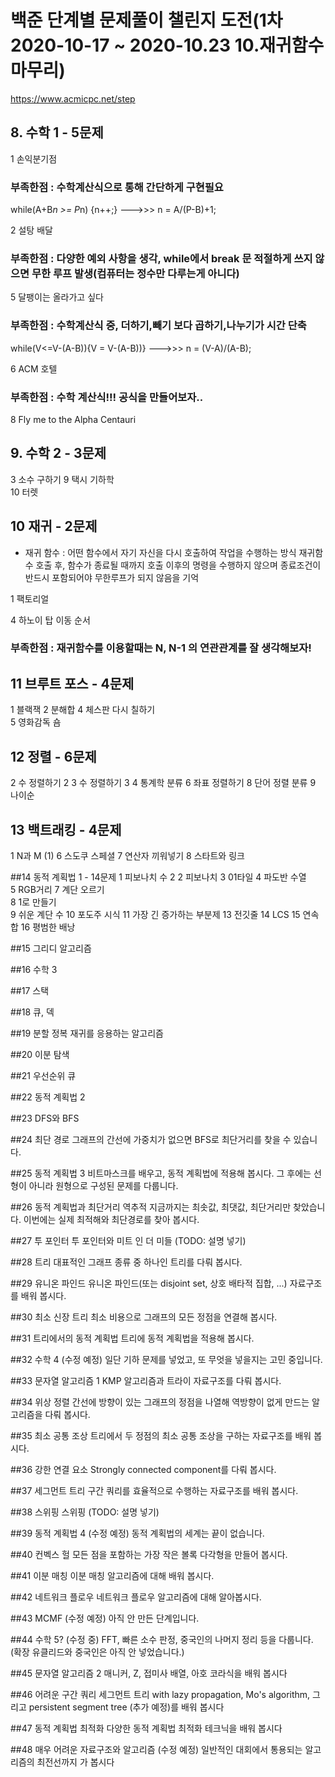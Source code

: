 # 백준 단계별 문제풀이 챌린지 도전(1차 2020-10-17 ~ 2020-10.23 10.재귀함수 마무리) 

https://www.acmicpc.net/step

## 8. 수학 1 - 5문제

1	   손익분기점 
### 부족한점 : 수학계산식으로 통해 간단하게 구현필요
while(A+B*n >= P*n) {n++;}       --->>>          n = A/(P-B)+1;

2	   설탕 배달	
### 부족한점 : 다양한 예외 사항을 생각, while에서 break 문 적절하게 쓰지 않으면 무한 루프 발생(컴퓨터는 정수만 다루는게 아니다)

5		달팽이는 올라가고 싶다
### 부족한점 : 수학계산식 중, 더하기,빼기 보다 곱하기,나누기가 시간 단축
while(V<=V-(A-B)){V = V-(A-B))}           --->>>       n = (V-A)/(A-B);         

6	  ACM 호텔
### 부족한점 : 수학 계산식!!! 공식을 만들어보자..

8		Fly me to the Alpha Centauri	

## 9. 수학 2 - 3문제

3   소수 구하기
9		택시 기하학	
10	터렛


## 10	재귀 - 2문제
* 재귀 함수 : 어떤 함수에서 자기 자신을 다시 호출하여 작업을 수행하는 방식
  재귀함수 호출 후, 함수가 종료될 때까지 호출 이후의 명령을 수행하지 않으며 종료조건이 반드시 포함되어야 무한루프가 되지 않음을 기억

1   팩토리얼

4 	하노이 탑 이동 순서
### 부족한점 : 재귀함수를 이용할때는 N, N-1 의 연관관계를 잘 생각해보자!

## 11	브루트 포스 - 4문제

1		블랙잭	
2		분해합	
4		체스판 다시 칠하기	
5		영화감독 숌

## 12	정렬 - 6문제

2		수 정렬하기 2
3		수 정렬하기 3
4		통계학	분류
6		좌표 정렬하기	
8		단어 정렬	분류
9		나이순

## 13	백트래킹 - 4문제

1		N과 M (1)
6		스도쿠	스페셜 
7		연산자 끼워넣기
8		스타트와 링크

##14	동적 계획법 1 - 14문제
1		피보나치 수 2
2		피보나치
3		01타일
4		파도반 수열	
5		RGB거리
7		계단 오르기	
8		1로 만들기	
9		쉬운 계단 수
10		포도주 시식
11		가장 긴 증가하는 부분제
13		전깃줄
14		LCS	
15		연속합	
16		평범한 배낭

##15	그리디 알고리즘	

##16	수학 3	

##17	스택

##18	큐, 덱

##19	분할 정복	재귀를 응용하는 알고리즘

##20	이분 탐색	

##21	우선순위 큐

##22	동적 계획법 2	

##23	DFS와 BFS	

##24	최단 경로	그래프의 간선에 가중치가 없으면 BFS로 최단거리를 찾을 수 있습니다.

##25	동적 계획법 3	비트마스크를 배우고, 동적 계획법에 적용해 봅시다. 그 후에는 선형이 아니라 원형으로 구성된 문제를 다룹니다.

##26	동적 계획법과 최단거리 역추적	지금까지는 최솟값, 최댓값, 최단거리만 찾았습니다. 이번에는 실제 최적해와 최단경로를 찾아 봅시다.

##27	투 포인터	투 포인터와 미트 인 더 미들 (TODO: 설명 넣기)

##28	트리	대표적인 그래프 종류 중 하나인 트리를 다뤄 봅시다.

##29	유니온 파인드	유니온 파인드(또는 disjoint set, 상호 배타적 집합, ...) 자료구조를 배워 봅시다.

##30	최소 신장 트리	최소 비용으로 그래프의 모든 정점을 연결해 봅시다.

##31	트리에서의 동적 계획법	트리에 동적 계획법을 적용해 봅시다.

##32	수학 4 (수정 예정)	일단 기하 문제를 넣었고, 또 무엇을 넣을지는 고민 중입니다.

##33	문자열 알고리즘 1	KMP 알고리즘과 트라이 자료구조를 다뤄 봅시다.

##34	위상 정렬	간선에 방향이 있는 그래프의 정점을 나열해 역방향이 없게 만드는 알고리즘을 다뤄 봅시다.

##35	최소 공통 조상	트리에서 두 정점의 최소 공통 조상을 구하는 자료구조를 배워 봅시다.

##36	강한 연결 요소	Strongly connected component를 다뤄 봅시다.

##37	세그먼트 트리	구간 쿼리를 효율적으로 수행하는 자료구조를 배워 봅시다.

##38	스위핑	스위핑 (TODO: 설명 넣기)

##39	동적 계획법 4 (수정 예정)	동적 계획법의 세계는 끝이 없습니다.

##40	컨벡스 헐	모든 점을 포함하는 가장 작은 볼록 다각형을 만들어 봅시다.

##41	이분 매칭	이분 매칭 알고리즘에 대해 배워 봅시다.

##42	네트워크 플로우	네트워크 플로우 알고리즘에 대해 알아봅시다.

##43	MCMF (수정 예정)	아직 안 만든 단계입니다.

##44	수학 5? (수정 중)	FFT, 빠른 소수 판정, 중국인의 나머지 정리 등을 다룹니다. (확장 유클리드와 중국인은 아직 안 넣었습니다.)

##45	문자열 알고리즘 2	매니커, Z, 접미사 배열, 아호 코라식을 배워 봅시다

##46	어려운 구간 쿼리	세그먼트 트리 with lazy propagation, Mo's algorithm, 그리고 persistent segment tree (추가 예정)를 배워 봅시다

##47	동적 계획법 최적화	다양한 동적 계획법 최적화 테크닉을 배워 봅시다

##48	매우 어려운 자료구조와 알고리즘 (수정 예정)	일반적인 대회에서 통용되는 알고리즘의 최전선까지 가 봅시다
